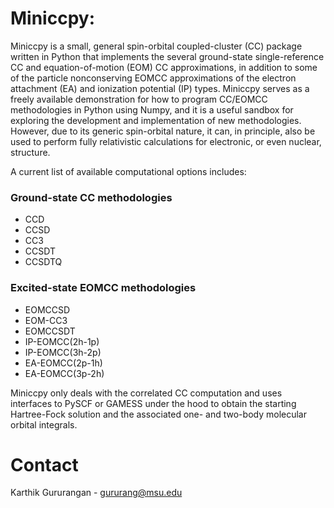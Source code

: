 # Miniccpy:

Miniccpy is a small, general spin-orbital coupled-cluster (CC) package written in Python that implements
the several ground-state single-reference CC and equation-of-motion (EOM) CC approximations, in addition
to some of the particle nonconserving EOMCC approximations of the electron attachment (EA) and ionization 
potential (IP) types. Miniccpy serves as a freely available demonstration for how to program CC/EOMCC 
methodologies in Python using Numpy, and it is a useful sandbox for exploring the development and implementation
of new methodologies. However, due to its generic spin-orbital nature, it can, in principle, also be used to 
perform fully relativistic calculations for electronic, or even nuclear, structure.

A current list of available computational options includes:

### Ground-state CC methodologies
- CCD
- CCSD
- CC3
- CCSDT
- CCSDTQ
### Excited-state EOMCC methodologies 
- EOMCCSD
- EOM-CC3
- EOMCCSDT
- IP-EOMCC(2h-1p)
- IP-EOMCC(3h-2p)
- EA-EOMCC(2p-1h)
- EA-EOMCC(3p-2h)

Miniccpy only deals with the correlated CC computation and uses interfaces to PySCF or GAMESS under the hood
to obtain the starting Hartree-Fock solution and the associated one- and two-body molecular orbital integrals.

# Contact
Karthik Gururangan - gururang@msu.edu
